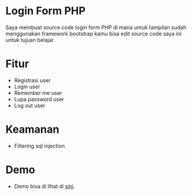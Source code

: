 # Login Form PHP
Saya membuat source code login form PHP di mana untuk tampilan sudah menggunakan framework bootstrap kamu bisa edit source code saya ini untuk tujuan belajar.

# Fitur
- Registrasi user
- Login user
- Remember me user
- Lupa password user
- Log out user

# Keamanan
- Filtering sql injection

# Demo
- Demo bisa di lihat di <a href="https://galihap76.000webhostapp.com/web/login.php">sini</a>.
